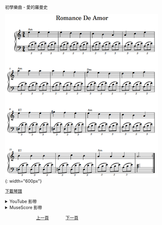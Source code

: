 ﻿---
keywords: 初學樂曲 - 愛的羅曼史
---
初學樂曲 - 愛的羅曼史

![愛的羅曼史](/assets/Piano/B-Romance.png){: width="600px"}


<a href="/assets/Piano/B-Romance.pdf" target="_blank">下載琴譜</a>

<details>
  <summary>YouTube 影帶</summary>
<ol>
<iframe width="560" height="315" src="https://www.youtube.com/embed/C69GOVwXR1w" title="愛的羅曼史" frameborder="0" allow="accelerometer; autoplay; clipboard-write; encrypted-media; gyroscope; picture-in-picture; web-share" allowfullscreen></iframe>
</ol>
</details>

<details>
  <summary>MuseScore 影帶</summary>
<ol>
<a href="https://musescore.com/user/65457238/scores/11022739?share=copy_link" target="_blank">Open to Play</a>
</ol>
</details>


&nbsp;&nbsp;&nbsp;&nbsp;&nbsp;&nbsp;&nbsp;&nbsp;&nbsp;&nbsp;&nbsp;&nbsp;
&nbsp;&nbsp;&nbsp;&nbsp;&nbsp;&nbsp;&nbsp;&nbsp;&nbsp;&nbsp;&nbsp;&nbsp;
[上一頁](B-Minuet)
&nbsp;&nbsp;&nbsp;&nbsp;&nbsp;&nbsp;&nbsp;&nbsp;&nbsp;&nbsp;&nbsp;&nbsp;
[下一頁](B-Romance-2)










